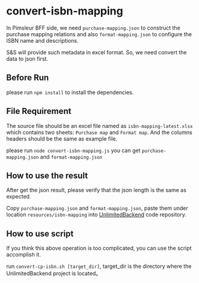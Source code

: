 # convert-isbn-mapping
In Pimsleur BFF side, we need `purchase-mapping.json` to construct the purchase mapping relations and also `format-mapping.json` to configure the ISBN name and descriptions.

S&S will provide such metadata in excel format. So, we need convert the data to json first.

## Before Run
please run `npm install` to install the dependencies.

## File Requirement
The source file should be an excel file named as `isbn-mapping-latest.xlsx` which contains two sheets: `Purchase map` and `Format map`. And the columns headers should be the same as example file.

please run `node convert-isbn-mapping.js` you can get `purchase-mapping.json` and `format-mapping.json`

## How to use the result
After get the json result, please verify that the json length is the same as expected.

Copy `purchase-mapping.json` and `format-mapping.json`, paste them under location `resources/isbn-mapping` into [UnlimitedBackend](https://github.com/snsdigitaldevs/UnlimitedBackend) code repository.

## How to use script
If you think this above operation is too complicated, you can use the script accomplish it.

run `convert-cp-isbn.sh [target_dir]`, target_dir is the directory where the UnlimitedBackend project is located。